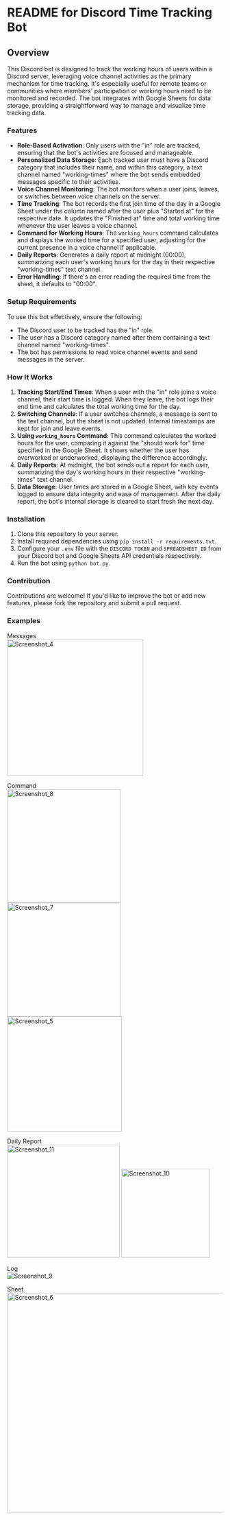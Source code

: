 # README for Discord Time Tracking Bot

## Overview
This Discord bot is designed to track the working hours of users within a Discord server, leveraging voice channel activities as the primary mechanism for time tracking. It's especially useful for remote teams or communities where members' participation or working hours need to be monitored and recorded. The bot integrates with Google Sheets for data storage, providing a straightforward way to manage and visualize time tracking data.

### Features
- **Role-Based Activation**: Only users with the "in" role are tracked, ensuring that the bot's activities are focused and manageable.
- **Personalized Data Storage**: Each tracked user must have a Discord category that includes their name, and within this category, a text channel named "working-times" where the bot sends embedded messages specific to their activities.
- **Voice Channel Monitoring**: The bot monitors when a user joins, leaves, or switches between voice channels on the server.
- **Time Tracking**: The bot records the first join time of the day in a Google Sheet under the column named after the user plus "Started at" for the respective date. It updates the "Finished at" time and total working time whenever the user leaves a voice channel.
- **Command for Working Hours**: The `working_hours` command calculates and displays the worked time for a specified user, adjusting for the current presence in a voice channel if applicable.
- **Daily Reports**: Generates a daily report at midnight (00:00), summarizing each user's working hours for the day in their respective "working-times" text channel.
- **Error Handling**: If there's an error reading the required time from the sheet, it defaults to "00:00".

### Setup Requirements
To use this bot effectively, ensure the following:
- The Discord user to be tracked has the "in" role.
- The user has a Discord category named after them containing a text channel named "working-times".
- The bot has permissions to read voice channel events and send messages in the server.

### How It Works
1. **Tracking Start/End Times**: When a user with the "in" role joins a voice channel, their start time is logged. When they leave, the bot logs their end time and calculates the total working time for the day.
2. **Switching Channels**: If a user switches channels, a message is sent to the text channel, but the sheet is not updated. Internal timestamps are kept for join and leave events.
3. **Using `working_hours` Command**: This command calculates the worked hours for the user, comparing it against the "should work for" time specified in the Google Sheet. It shows whether the user has overworked or underworked, displaying the difference accordingly.
4. **Daily Reports**: At midnight, the bot sends out a report for each user, summarizing the day's working hours in their respective "working-times" text channel.
5. **Data Storage**: User times are stored in a Google Sheet, with key events logged to ensure data integrity and ease of management. After the daily report, the bot's internal storage is cleared to start fresh the next day.

### Installation
1. Clone this repository to your server.
2. Install required dependencies using `pip install -r requirements.txt`.
3. Configure your `.env` file with the `DISCORD_TOKEN` and `SPREADSHEET_ID` from your Discord bot and Google Sheets API credentials respectively.
4. Run the bot using `python bot.py`.

### Contribution
Contributions are welcome! If you'd like to improve the bot or add new features, please fork the repository and submit a pull request.

### Examples
Messages <br/>
<img width="318" alt="Screenshot_4" src="https://github.com/Bamboo92/Owl/assets/75183449/5188c364-3d07-4bb5-927e-b43ba2ae959d">

Command <br/>
<img width="265" alt="Screenshot_8" src="https://github.com/Bamboo92/Owl/assets/75183449/bed4f4d9-d5f2-4611-b06a-6616a7c849d6">
<img width="265" alt="Screenshot_7" src="https://github.com/Bamboo92/Owl/assets/75183449/0d62d904-7a3f-4106-915c-6a546e78341e">
<img width="268" alt="Screenshot_5" src="https://github.com/Bamboo92/Owl/assets/75183449/1f2492fe-9fca-4ca2-ba9c-ed0940cd3977">


Daily Report <br/>
<img width="263" alt="Screenshot_11" src="https://github.com/Bamboo92/Owl/assets/75183449/345c5095-a660-4192-9241-324cfd2733d3">
<img width="207" alt="Screenshot_10" src="https://github.com/Bamboo92/Owl/assets/75183449/3d440cee-f922-4b29-96ac-d53392c22d2f">

Log <br/>
![Screenshot_9](https://github.com/Bamboo92/Owl/assets/75183449/2d78d749-effa-4e2e-b341-2189f75a827a)

Sheet <br/>
<img width="514" alt="Screenshot_6" src="https://github.com/Bamboo92/Owl/assets/75183449/071db82e-0e0b-4681-901e-8602bda77ee5">

